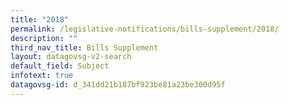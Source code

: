 ```yaml
---
title: "2018"
permalink: /legislative-notifications/bills-supplement/2018/
description: ""
third_nav_title: Bills Supplement
layout: datagovsg-v2-search
default_field: Subject
infotext: true
datagovsg-id: d_341dd21b187bf923be81a23be300d95f
---
```

